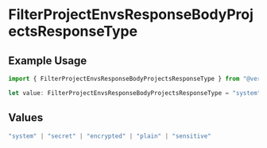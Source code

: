 # FilterProjectEnvsResponseBodyProjectsResponseType

## Example Usage

```typescript
import { FilterProjectEnvsResponseBodyProjectsResponseType } from "@vercel/sdk/models/filterprojectenvsop.js";

let value: FilterProjectEnvsResponseBodyProjectsResponseType = "system";
```

## Values

```typescript
"system" | "secret" | "encrypted" | "plain" | "sensitive"
```